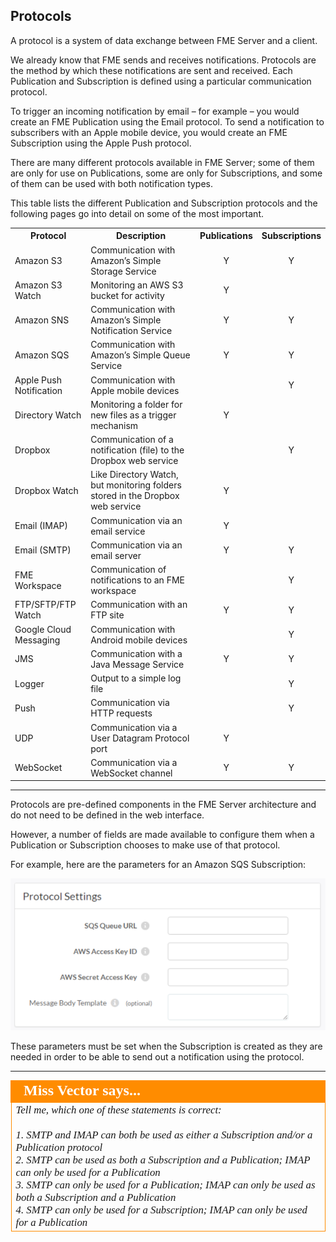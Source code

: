 ## Protocols ##

A protocol is a system of data exchange between FME Server and a client. 

We already know that FME sends and receives notifications. Protocols are the method by which these notifications are sent and received. Each Publication and Subscription is defined using a particular communication protocol. 

To trigger an incoming notification by email – for example – you would create an FME Publication using the Email protocol. To send a notification to subscribers with an Apple mobile device, you would create an FME Subscription using the Apple Push protocol.

There are many different protocols available in FME Server; some of them are only for use on Publications, some are only for Subscriptions, and some of them can be used with both notification types.

This table lists the different Publication and Subscription protocols and the following pages go into detail on some of the most important.

<table>
<tr><th>Protocol</th><th>Description</th><th>Publications</th><th>Subscriptions</th></tr>
<tr><td>Amazon S3</td><td>Communication with Amazon’s Simple Storage Service</td><td align="center">Y</td><td align="center">Y</td></tr>
<tr><td>Amazon S3 Watch</td><td>Monitoring an AWS S3 bucket for activity</td><td align="center">Y</td><td align="center"></td></tr>
<tr><td>Amazon SNS</td><td>Communication with Amazon’s Simple Notification Service</td><td align="center">Y</td><td align="center">Y</td></tr>
<tr><td>Amazon SQS</td><td>Communication with Amazon’s Simple Queue Service</td><td align="center">Y</td><td align="center">Y</td></tr>
<tr><td>Apple Push Notification</td><td>Communication with Apple mobile devices</td><td></td><td align="center">Y</td></tr>
<tr><td>Directory Watch</td><td>Monitoring a folder for new files as a trigger mechanism</td><td align="center">Y</td><td></td></tr>
<tr><td>Dropbox</td><td>Communication of a notification (file) to the Dropbox web service</td><td></td><td align="center">Y</td></tr>
<tr><td>Dropbox Watch</td><td>Like Directory Watch, but monitoring folders stored in the Dropbox web service</td><td align="center">Y</td><td></td></tr>
<tr><td>Email (IMAP)</td><td>Communication via an email service</td><td align="center">Y</td><td></td></tr>
<tr><td>Email (SMTP)</td><td>Communication via an email server</td><td align="center">Y</td><td align="center">Y</td></tr>
<tr><td>FME Workspace</td><td>Communication of notifications to an FME workspace</td><td align="center"></td><td align="center">Y</td></tr>
<tr><td>FTP/SFTP/FTP Watch</td><td>Communication with an FTP site</td><td align="center">Y</td><td align="center">Y</td></tr>
<tr><td>Google Cloud Messaging</td><td>Communication with Android mobile devices</td><td></td><td align="center">Y</td></tr>
<tr><td>JMS</td><td>Communication with a Java Message Service</td><td align="center">Y</td><td align="center">Y</td></tr>
<tr><td>Logger</td><td>Output to a simple log file</td><td align="center"></td><td align="center">Y</td></tr>
<tr><td>Push</td><td>Communication via HTTP requests</td><td></td><td align="center">Y</td></tr>
<tr><td>UDP</td><td>Communication via a User Datagram Protocol port</td><td align="center">Y</td><td></td></tr>
<tr><td>WebSocket</td><td>Communication via a WebSocket channel</td><td align="center">Y</td><td align="center">Y</td></tr>
</table>

---

Protocols are pre-defined components in the FME Server architecture and do not need to be defined in the web interface.

However, a number of fields are made available to configure them when a Publication or Subscription chooses to make use of that protocol.

For example, here are the parameters for an Amazon SQS Subscription:

![](./Images/Img4.009.SQSProticalSettings.png)

These parameters must be set when the Subscription is created as they are needed in order to be able to send out a notification using the protocol.

---

<!--Person X Says Section-->

<table style="border-spacing: 0px">
<tr>
<td style="vertical-align:middle;background-color:darkorange;border: 2px solid darkorange">
<i class="fa fa-quote-left fa-lg fa-pull-left fa-fw" style="color:white;padding-right: 12px;vertical-align:text-top"></i>
<span style="color:white;font-size:x-large;font-weight: bold;font-family:serif">Miss Vector says...</span>
</td>
</tr>

<tr>
<td style="border: 1px solid darkorange">
<span style="font-family:serif; font-style:italic; font-size:larger">
Tell me, which one of these statements is correct:
<br><br>1. SMTP and IMAP can both be used as either a Subscription and/or a Publication protocol
<br>2. SMTP can be used as both a Subscription and a Publication; IMAP can only be used for a Publication
<br>3. SMTP can only be used for a Publication; IMAP can only be used as both a Subscription and a Publication 
<br>4. SMTP can only be used for a Subscription; IMAP can only be used for a Publication
</span>
</td>
</tr>
</table>